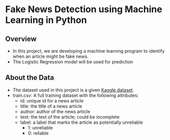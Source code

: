 # Fake News Detection using Machine Learning in Python

## Overview

* In this project, we are developing a machine learning program to identify when an article might be fake news.
* The Logistic Regression model will be used for prediction

## About the Data

* The dataset used in this project is a given [Kaggle dataset](https://www.kaggle.com/competitions/fake-news/overview).
* train.csv: A full training dataset with the following attributes:
  * id: unique id for a news article
  * title: the title of a news article
  * author: author of the news article
  * text: the text of the article; could be incomplete
  * label: a label that marks the article as potentially unreliable
      * 1: unreliable
      * 0: reliable
